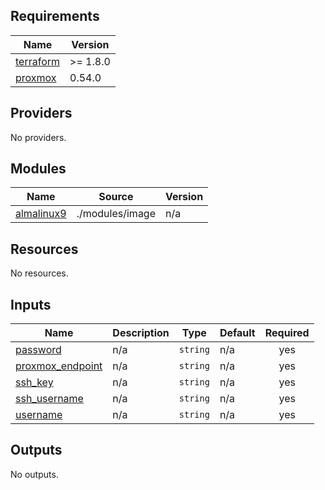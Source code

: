 <!-- BEGINNING OF PRE-COMMIT-TERRAFORM DOCS HOOK -->
## Requirements

| Name | Version |
|------|---------|
| <a name="requirement_terraform"></a> [terraform](#requirement\_terraform) | >= 1.8.0 |
| <a name="requirement_proxmox"></a> [proxmox](#requirement\_proxmox) | 0.54.0 |

## Providers

No providers.

## Modules

| Name | Source | Version |
|------|--------|---------|
| <a name="module_almalinux9"></a> [almalinux9](#module\_almalinux9) | ./modules/image | n/a |

## Resources

No resources.

## Inputs

| Name | Description | Type | Default | Required |
|------|-------------|------|---------|:--------:|
| <a name="input_password"></a> [password](#input\_password) | n/a | `string` | n/a | yes |
| <a name="input_proxmox_endpoint"></a> [proxmox\_endpoint](#input\_proxmox\_endpoint) | n/a | `string` | n/a | yes |
| <a name="input_ssh_key"></a> [ssh\_key](#input\_ssh\_key) | n/a | `string` | n/a | yes |
| <a name="input_ssh_username"></a> [ssh\_username](#input\_ssh\_username) | n/a | `string` | n/a | yes |
| <a name="input_username"></a> [username](#input\_username) | n/a | `string` | n/a | yes |

## Outputs

No outputs.
<!-- END OF PRE-COMMIT-TERRAFORM DOCS HOOK -->
